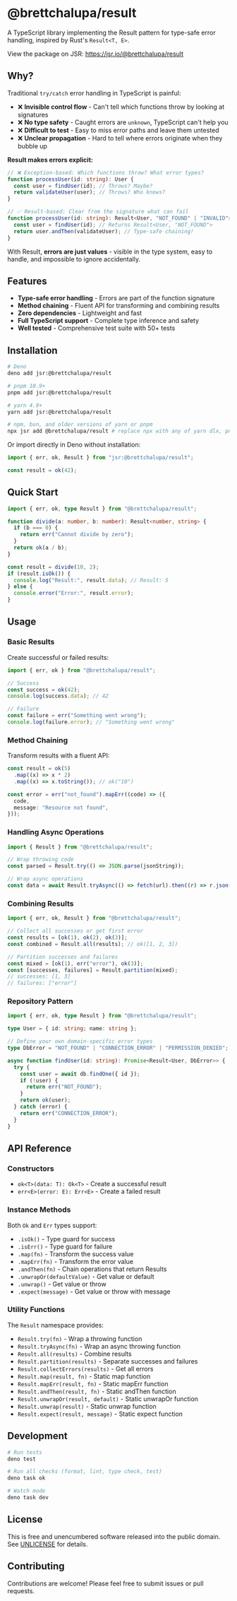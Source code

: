 # @brettchalupa/result

A TypeScript library implementing the Result pattern for type-safe error
handling, inspired by Rust's `Result<T, E>`.

View the package on JSR: https://jsr.io/@brettchalupa/result

## Why?

Traditional `try/catch` error handling in TypeScript is painful:

- ❌ **Invisible control flow** - Can't tell which functions throw by looking at
  signatures
- ❌ **No type safety** - Caught errors are `unknown`, TypeScript can't help you
- ❌ **Difficult to test** - Easy to miss error paths and leave them untested
- ❌ **Unclear propagation** - Hard to tell where errors originate when they
  bubble up

**Result makes errors explicit:**

```typescript
// ❌ Exception-based: Which functions throw? What error types?
function processUser(id: string): User {
  const user = findUser(id); // Throws? Maybe?
  return validateUser(user); // Throws? Who knows?
}

// ✅ Result-based: Clear from the signature what can fail
function processUser(id: string): Result<User, "NOT_FOUND" | "INVALID"> {
  const user = findUser(id); // Returns Result<User, "NOT_FOUND">
  return user.andThen(validateUser); // Type-safe chaining!
}
```

With Result, **errors are just values** - visible in the type system, easy to
handle, and impossible to ignore accidentally.

## Features

- **Type-safe error handling** - Errors are part of the function signature
- **Method chaining** - Fluent API for transforming and combining results
- **Zero dependencies** - Lightweight and fast
- **Full TypeScript support** - Complete type inference and safety
- **Well tested** - Comprehensive test suite with 50+ tests

## Installation

```bash
# Deno
deno add jsr:@brettchalupa/result

# pnpm 10.9+
pnpm add jsr:@brettchalupa/result

# yarn 4.9+
yarn add jsr:@brettchalupa/result

# npm, bun, and older versions of yarn or pnpm
npx jsr add @brettchalupa/result # replace npx with any of yarn dlx, pnpm dlx, or bunx
```

Or import directly in Deno without installation:

```typescript
import { err, ok, Result } from "jsr:@brettchalupa/result";

const result = ok(42);
```

## Quick Start

```typescript
import { err, ok, type Result } from "@brettchalupa/result";

function divide(a: number, b: number): Result<number, string> {
  if (b === 0) {
    return err("Cannot divide by zero");
  }
  return ok(a / b);
}

const result = divide(10, 2);
if (result.isOk()) {
  console.log("Result:", result.data); // Result: 5
} else {
  console.error("Error:", result.error);
}
```

## Usage

### Basic Results

Create successful or failed results:

```typescript
import { err, ok } from "@brettchalupa/result";

// Success
const success = ok(42);
console.log(success.data); // 42

// Failure
const failure = err("Something went wrong");
console.log(failure.error); // "Something went wrong"
```

### Method Chaining

Transform results with a fluent API:

```typescript
const result = ok(5)
  .map((x) => x * 2)
  .map((x) => x.toString()); // ok("10")

const error = err("not_found").mapErr((code) => ({
  code,
  message: "Resource not found",
}));
```

### Handling Async Operations

```typescript
import { Result } from "@brettchalupa/result";

// Wrap throwing code
const parsed = Result.try(() => JSON.parse(jsonString));

// Wrap async operations
const data = await Result.tryAsync(() => fetch(url).then((r) => r.json()));
```

### Combining Results

```typescript
import { err, ok, Result } from "@brettchalupa/result";

// Collect all successes or get first error
const results = [ok(1), ok(2), ok(3)];
const combined = Result.all(results); // ok([1, 2, 3])

// Partition successes and failures
const mixed = [ok(1), err("error"), ok(3)];
const [successes, failures] = Result.partition(mixed);
// successes: [1, 3]
// failures: ["error"]
```

### Repository Pattern

```typescript
import { err, ok, type Result } from "@brettchalupa/result";

type User = { id: string; name: string };

// Define your own domain-specific error types
type DbError = "NOT_FOUND" | "CONNECTION_ERROR" | "PERMISSION_DENIED";

async function findUser(id: string): Promise<Result<User, DbError>> {
  try {
    const user = await db.findOne({ id });
    if (!user) {
      return err("NOT_FOUND");
    }
    return ok(user);
  } catch (error) {
    return err("CONNECTION_ERROR");
  }
}
```

## API Reference

### Constructors

- `ok<T>(data: T): Ok<T>` - Create a successful result
- `err<E>(error: E): Err<E>` - Create a failed result

### Instance Methods

Both `Ok` and `Err` types support:

- `.isOk()` - Type guard for success
- `.isErr()` - Type guard for failure
- `.map(fn)` - Transform the success value
- `.mapErr(fn)` - Transform the error value
- `.andThen(fn)` - Chain operations that return Results
- `.unwrapOr(defaultValue)` - Get value or default
- `.unwrap()` - Get value or throw
- `.expect(message)` - Get value or throw with message

### Utility Functions

The `Result` namespace provides:

- `Result.try(fn)` - Wrap a throwing function
- `Result.tryAsync(fn)` - Wrap an async throwing function
- `Result.all(results)` - Combine results
- `Result.partition(results)` - Separate successes and failures
- `Result.collectErrors(results)` - Get all errors
- `Result.map(result, fn)` - Static map function
- `Result.mapErr(result, fn)` - Static mapErr function
- `Result.andThen(result, fn)` - Static andThen function
- `Result.unwrapOr(result, default)` - Static unwrapOr function
- `Result.unwrap(result)` - Static unwrap function
- `Result.expect(result, message)` - Static expect function

## Development

```bash
# Run tests
deno test

# Run all checks (format, lint, type check, test)
deno task ok

# Watch mode
deno task dev
```

## License

This is free and unencumbered software released into the public domain. See
[UNLICENSE](./UNLICENSE) for details.

## Contributing

Contributions are welcome! Please feel free to submit issues or pull requests.
